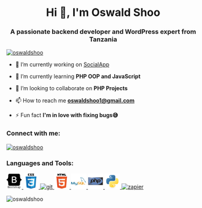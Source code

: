 <h1 align="center">Hi 👋, I'm Oswald Shoo</h1>
<h3 align="center">A passionate backend developer and WordPress expert from Tanzania</h3>

<p align="left"> <a href="https://twitter.com/oswaldshoo" target="blank"><img src="https://img.shields.io/twitter/follow/oswaldshoo?logo=twitter&style=for-the-badge" alt="oswaldshoo" /></a> </p>

- 🔭 I’m currently working on [SocialApp](https://sociallapp.ml/)

- 🌱 I’m currently learning **PHP OOP and JavaScript**

- 👯 I’m looking to collaborate on **PHP Projects**

- 📫 How to reach me **oswaldshoo1@gmail.com**

- ⚡ Fun fact **I'm in love with fixing bugs😅**

<h3 align="left">Connect with me:</h3>
<p align="left">
<a href="https://twitter.com/oswaldshoo" target="blank"><img align="center" src="https://raw.githubusercontent.com/rahuldkjain/github-profile-readme-generator/master/src/images/icons/Social/twitter.svg" alt="oswaldshoo" height="30" width="40" /></a>
</p>

<h3 align="left">Languages and Tools:</h3>
<p align="left"> <a href="https://getbootstrap.com" target="_blank" rel="noreferrer"> <img src="https://raw.githubusercontent.com/devicons/devicon/master/icons/bootstrap/bootstrap-plain-wordmark.svg" alt="bootstrap" width="40" height="40"/> </a> <a href="https://www.w3schools.com/css/" target="_blank" rel="noreferrer"> <img src="https://raw.githubusercontent.com/devicons/devicon/master/icons/css3/css3-original-wordmark.svg" alt="css3" width="40" height="40"/> </a> <a href="https://git-scm.com/" target="_blank" rel="noreferrer"> <img src="https://www.vectorlogo.zone/logos/git-scm/git-scm-icon.svg" alt="git" width="40" height="40"/> </a> <a href="https://www.w3.org/html/" target="_blank" rel="noreferrer"> <img src="https://raw.githubusercontent.com/devicons/devicon/master/icons/html5/html5-original-wordmark.svg" alt="html5" width="40" height="40"/> </a> <a href="https://www.mysql.com/" target="_blank" rel="noreferrer"> <img src="https://raw.githubusercontent.com/devicons/devicon/master/icons/mysql/mysql-original-wordmark.svg" alt="mysql" width="40" height="40"/> </a> <a href="https://www.php.net" target="_blank" rel="noreferrer"> <img src="https://raw.githubusercontent.com/devicons/devicon/master/icons/php/php-original.svg" alt="php" width="40" height="40"/> </a> <a href="https://www.python.org" target="_blank" rel="noreferrer"> <img src="https://raw.githubusercontent.com/devicons/devicon/master/icons/python/python-original.svg" alt="python" width="40" height="40"/> </a> <a href="https://zapier.com" target="_blank" rel="noreferrer"> <img src="https://www.vectorlogo.zone/logos/zapier/zapier-icon.svg" alt="zapier" width="40" height="40"/> </a> </p>

<p><img align="center" src="https://github-readme-stats.vercel.app/api/top-langs?username=oswaldshoo&show_icons=true&theme=tokyonight&hide_border=true&locale=en&layout=compact" alt="oswaldshoo" /></p>
